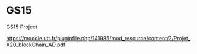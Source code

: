 # GS15
GS15 Project

https://moodle.utt.fr/pluginfile.php/141985/mod_resource/content/2/Projet_A20_blockChain_AD.pdf
